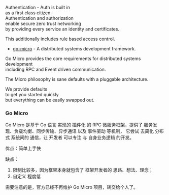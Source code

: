 



Authentication - Auth is built in   
as a first class citizen.    
Authentication and authorization   
enable secure zero trust networking    
by providing every service an identity and certificates.    

This additionally 
includes rule based access control.  





- [go-micro](https://github.com/go-micro/go-micro) - 
A distributed systems development framework.

  

Go Micro provides the core requirements   for distributed systems development     
including      RPC       and       Event driven communication.    

The Micro philosophy     is sane       defaults with         a pluggable architecture.    

We provide defaults    
to get you started quickly    
but everything can be easily swapped out.      








### Go Micro

Go Micro 是基于 Go 语言 实现的 插件化 的 RPC 微服务框架，提供了 服务发现、负载均衡、同步传输、异步通讯 
以及 事件驱动 等机制，
它尝试 去简化 分布式 系统间的 通信，让 开发者 可以专注 与 自身业务逻辑 的开发。

优点：简单上手快

缺点：
1. 限制比较多，因为框架本身就包含了 框架开发者的 思路、想法、理念；
2. 自定义 程度低

需要注意的是，官方已经不再维护 Go Micro 项目，转交给个人了。
